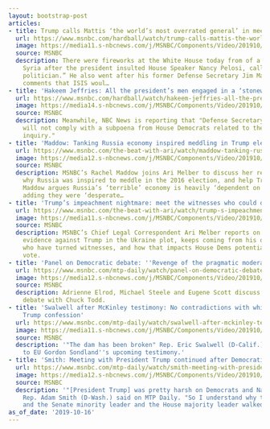 ```yaml
---
layout: bootstrap-post
articles:
- title: Trump calls Mattis ‘the world’s most overrated general’ in meeting on Syria
  url: https://www.msnbc.com/hardball/watch/trump-calls-mattis-the-world-s-most-overrated-general-in-meeting-on-syria-71425093668
  image: https://media11.s-nbcnews.com/j/MSNBC/Components/Video/201910/n_hardball_lemire_191016_1920x1080.nbcnews-fp-1200-630.jpg
  source: MSNBC
  description: There were fireworks at the White House today from of a meeting on
    Syria after the president insulted House Speaker Nancy Pelosi, calling her a "third-rate
    politician.” He also went after his former Defense Secretary Jim Mattis for his
    comments that ISIS woul…
- title: 'Hakeem Jeffries: All the president’s men engaged in a ‘stonewalling effort’'
  url: https://www.msnbc.com/hardball/watch/hakeem-jeffries-all-the-president-s-men-engaged-in-a-stonewalling-effort-71424581706
  image: https://media14.s-nbcnews.com/j/MSNBC/Components/Video/201910/n_hardball_speier_191016_1920x1080.nbcnews-fp-1200-630.jpg
  source: MSNBC
  description: Meanwhile, NBC News is reporting that "Defense Secretary Mark Esper
    will not comply with a subpoena from House Democrats related to their impeachment
    inquiry."
- title: 'Maddow: Tanking Russia economy inspired meddling in Trump election'
  url: https://www.msnbc.com/the-beat-with-ari/watch/maddow-tanking-russia-economy-inspired-inspired-meddling-in-trump-71421509921
  image: https://media12.s-nbcnews.com/j/MSNBC/Components/Video/201910/n_ari_maddow_191016_1920x1080.nbcnews-fp-1200-630.jpg
  source: MSNBC
  description: MSNBC’s Rachel Maddow joins Ari Melber to discuss her reporting on
    why Russia was inspired to meddle in the 2016 election, and help Trump get elected.
    Maddow argues Russia’s ‘terrible’ economy is heavily ‘dependent on oil and gas,’
    adding they were ‘desperate…
- title: 'Trump’s impeachment nightmare: meet the witnesses who could decide his fate'
  url: https://www.msnbc.com/the-beat-with-ari/watch/trump-s-impeachment-nightmare-meet-the-witnesses-who-could-decide-his-fate-71418949868
  image: https://media11.s-nbcnews.com/j/MSNBC/Components/Video/201910/n_ari_bblock_191016_1920x1080.nbcnews-fp-1200-630.jpg
  source: MSNBC
  description: MSNBC’s Chief Legal Correspondent Ari Melber reports on how damning
    evidence against Trump in the Ukraine plot, keeps coming from his own employees,
    who have turned witnesses, and how that impacts House Dems potential impeachment
    vote.
- title: 'Panel on Democratic debate: ''Revenge of the pragmatic moderates'''
  url: https://www.msnbc.com/mtp-daily/watch/panel-on-democratic-debate-revenge-of-the-pragmatic-moderates-71416389894
  image: https://media12.s-nbcnews.com/j/MSNBC/Components/Video/201910/n_mtpd_2020_fullpanel_191016_1920x1080.nbcnews-fp-1200-630.jpg
  source: MSNBC
  description: Adrienne Elrod, Michael Steele and Eugene Scott discuss Tuesday's Democratic
    debate with Chuck Todd.
- title: 'Swalwell after McKinley testimony: No contradictions with whistleblower,
    Trump confession'
  url: https://www.msnbc.com/mtp-daily/watch/swalwell-after-mckinley-testimony-no-contradictions-with-whistleblower-trump-confession-71413317912
  image: https://media11.s-nbcnews.com/j/MSNBC/Components/Video/201910/n_mtpd_full_swalwell_191016_1920x1080.nbcnews-fp-1200-630.jpg
  source: MSNBC
  description: '"The dam has been broken" Rep. Eric Swalwell (D-Calif.) said of Ambassador
    to EU Gordon Sondland''s upcoming testimony.'
- title: 'Smith: Meeting with President Trump continued after Democratic...'
  url: https://www.msnbc.com/mtp-daily/watch/smith-meeting-with-president-trump-continued-after-democratic-leadership-walked-out-71413829617
  image: https://media12.s-nbcnews.com/j/MSNBC/Components/Video/201910/n_mtpd_full_smith_191016_1920x1080.nbcnews-fp-1200-630.jpg
  source: MSNBC
  description: '"[President Trump] was pretty harsh on Democrats and Nancy Pelosi,"
    Rep. Adam Smith (D-Wash.) said on MTP Daily. "So I understand why the speaker
    and the Senate minority leader and the House majority leader walked out."'
as_of_date: '2019-10-16'
---
```


